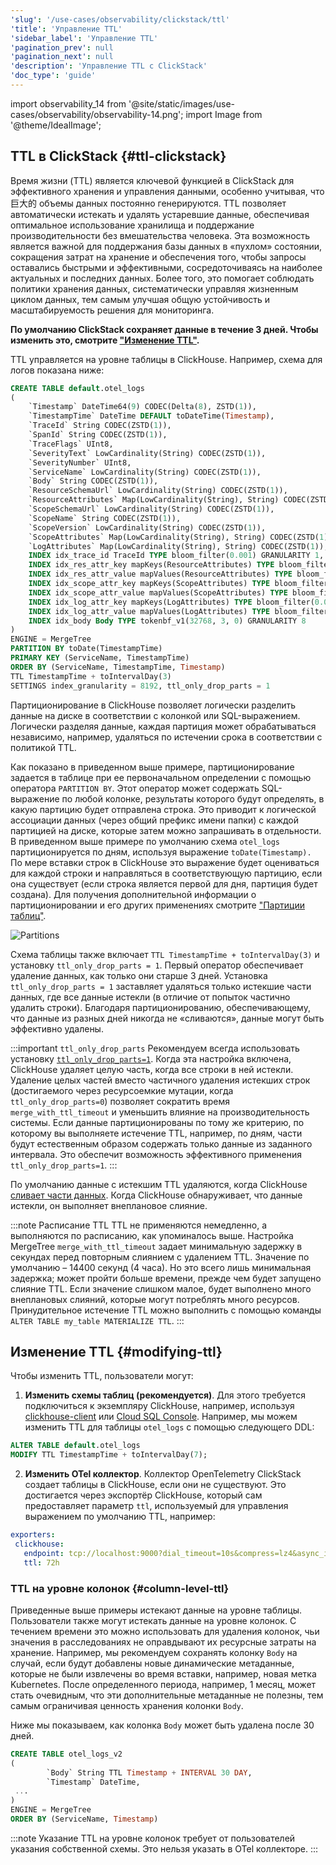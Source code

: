 ```yaml
---
'slug': '/use-cases/observability/clickstack/ttl'
'title': 'Управление TTL'
'sidebar_label': 'Управление TTL'
'pagination_prev': null
'pagination_next': null
'description': 'Управление TTL с ClickStack'
'doc_type': 'guide'
---
```

import observability_14 from '@site/static/images/use-cases/observability/observability-14.png';
import Image from '@theme/IdealImage';

## TTL в ClickStack {#ttl-clickstack}

Время жизни (TTL) является ключевой функцией в ClickStack для эффективного хранения и управления данными, особенно учитывая, что巨大的 объемы данных постоянно генерируются. TTL позволяет автоматически истекать и удалять устаревшие данные, обеспечивая оптимальное использование хранилища и поддержание производительности без вмешательства человека. Эта возможность является важной для поддержания базы данных в «пухлом» состоянии, сокращения затрат на хранение и обеспечения того, чтобы запросы оставались быстрыми и эффективными, сосредоточиваясь на наиболее актуальных и последних данных. Более того, это помогает соблюдать политики хранения данных, систематически управляя жизненным циклом данных, тем самым улучшая общую устойчивость и масштабируемость решения для мониторинга.

**По умолчанию ClickStack сохраняет данные в течение 3 дней. Чтобы изменить это, смотрите ["Изменение TTL"](#modifying-ttl).**

TTL управляется на уровне таблицы в ClickHouse. Например, схема для логов показана ниже:

```sql
CREATE TABLE default.otel_logs
(
    `Timestamp` DateTime64(9) CODEC(Delta(8), ZSTD(1)),
    `TimestampTime` DateTime DEFAULT toDateTime(Timestamp),
    `TraceId` String CODEC(ZSTD(1)),
    `SpanId` String CODEC(ZSTD(1)),
    `TraceFlags` UInt8,
    `SeverityText` LowCardinality(String) CODEC(ZSTD(1)),
    `SeverityNumber` UInt8,
    `ServiceName` LowCardinality(String) CODEC(ZSTD(1)),
    `Body` String CODEC(ZSTD(1)),
    `ResourceSchemaUrl` LowCardinality(String) CODEC(ZSTD(1)),
    `ResourceAttributes` Map(LowCardinality(String), String) CODEC(ZSTD(1)),
    `ScopeSchemaUrl` LowCardinality(String) CODEC(ZSTD(1)),
    `ScopeName` String CODEC(ZSTD(1)),
    `ScopeVersion` LowCardinality(String) CODEC(ZSTD(1)),
    `ScopeAttributes` Map(LowCardinality(String), String) CODEC(ZSTD(1)),
    `LogAttributes` Map(LowCardinality(String), String) CODEC(ZSTD(1)),
    INDEX idx_trace_id TraceId TYPE bloom_filter(0.001) GRANULARITY 1,
    INDEX idx_res_attr_key mapKeys(ResourceAttributes) TYPE bloom_filter(0.01) GRANULARITY 1,
    INDEX idx_res_attr_value mapValues(ResourceAttributes) TYPE bloom_filter(0.01) GRANULARITY 1,
    INDEX idx_scope_attr_key mapKeys(ScopeAttributes) TYPE bloom_filter(0.01) GRANULARITY 1,
    INDEX idx_scope_attr_value mapValues(ScopeAttributes) TYPE bloom_filter(0.01) GRANULARITY 1,
    INDEX idx_log_attr_key mapKeys(LogAttributes) TYPE bloom_filter(0.01) GRANULARITY 1,
    INDEX idx_log_attr_value mapValues(LogAttributes) TYPE bloom_filter(0.01) GRANULARITY 1,
    INDEX idx_body Body TYPE tokenbf_v1(32768, 3, 0) GRANULARITY 8
)
ENGINE = MergeTree
PARTITION BY toDate(TimestampTime)
PRIMARY KEY (ServiceName, TimestampTime)
ORDER BY (ServiceName, TimestampTime, Timestamp)
TTL TimestampTime + toIntervalDay(3)
SETTINGS index_granularity = 8192, ttl_only_drop_parts = 1
```

Партиционирование в ClickHouse позволяет логически разделить данные на диске в соответствии с колонкой или SQL-выражением. Логически разделяя данные, каждая партиция может обрабатываться независимо, например, удаляться по истечении срока в соответствии с политикой TTL.

Как показано в приведенном выше примере, партиционирование задается в таблице при ее первоначальном определении с помощью оператора `PARTITION BY`. Этот оператор может содержать SQL-выражение по любой колонке, результаты которого будут определять, в какую партицию будет отправлена строка. Это приводит к логической ассоциации данных (через общий префикс имени папки) с каждой партицией на диске, которые затем можно запрашивать в отдельности. В приведенном выше примере по умолчанию схема `otel_logs` партиционируется по дням, используя выражение `toDate(Timestamp).` По мере вставки строк в ClickHouse это выражение будет оцениваться для каждой строки и направляться в соответствующую партицию, если она существует (если строка является первой для дня, партиция будет создана). Для получения дополнительной информации о партиционировании и его других применениях смотрите ["Партиции таблиц"](/partitions).

<Image img={observability_14} alt="Partitions" size="lg"/>

Схема таблицы также включает `TTL TimestampTime + toIntervalDay(3)` и установку `ttl_only_drop_parts = 1`. Первый оператор обеспечивает удаление данных, как только они старше 3 дней. Установка `ttl_only_drop_parts = 1` заставляет удаляться только истекшие части данных, где все данные истекли (в отличие от попыток частично удалить строки). Благодаря партиционированию, обеспечивающему, что данные из разных дней никогда не «сливаются», данные могут быть эффективно удалены.

:::important `ttl_only_drop_parts`
Рекомендуем всегда использовать установку [`ttl_only_drop_parts=1`](/operations/settings/merge-tree-settings#ttl_only_drop_parts). Когда эта настройка включена, ClickHouse удаляет целую часть, когда все строки в ней истекли. Удаление целых частей вместо частичного удаления истекших строк (достигаемого через ресурсоемкие мутации, когда `ttl_only_drop_parts=0`) позволяет сократить время `merge_with_ttl_timeout` и уменьшить влияние на производительность системы. Если данные партиционированы по тому же критерию, по которому вы выполняете истечение TTL, например, по дням, части будут естественным образом содержать только данные из заданного интервала. Это обеспечит возможность эффективного применения `ttl_only_drop_parts=1`.
:::

По умолчанию данные с истекшим TTL удаляются, когда ClickHouse [сливает части данных](/engines/table-engines/mergetree-family/mergetree#mergetree-data-storage). Когда ClickHouse обнаруживает, что данные истекли, он выполняет внеплановое слияние.

:::note Расписание TTL
TTL не применяются немедленно, а выполняются по расписанию, как упоминалось выше. Настройка MergeTree `merge_with_ttl_timeout` задает минимальную задержку в секундах перед повторным слиянием с удалением TTL. Значение по умолчанию – 14400 секунд (4 часа). Но это всего лишь минимальная задержка; может пройти больше времени, прежде чем будет запущено слияние TTL. Если значение слишком малое, будет выполнено много внеплановых слияний, которые могут потреблять много ресурсов. Принудительное истечение TTL можно выполнить с помощью команды `ALTER TABLE my_table MATERIALIZE TTL`.
:::

## Изменение TTL {#modifying-ttl}

Чтобы изменить TTL, пользователи могут:

1. **Изменить схемы таблиц (рекомендуется)**. Для этого требуется подключиться к экземпляру ClickHouse, например, используя [clickhouse-client](/interfaces/cli) или [Cloud SQL Console](/cloud/get-started/sql-console). Например, мы можем изменить TTL для таблицы `otel_logs` с помощью следующего DDL:

```sql
ALTER TABLE default.otel_logs
MODIFY TTL TimestampTime + toIntervalDay(7);
```

2. **Изменить OTel коллектор**. Коллектор OpenTelemetry ClickStack создает таблицы в ClickHouse, если они не существуют. Это достигается через экспортёр ClickHouse, который сам предоставляет параметр `ttl`, используемый для управления выражением по умолчанию TTL, например:

```yaml
exporters:
 clickhouse:
   endpoint: tcp://localhost:9000?dial_timeout=10s&compress=lz4&async_insert=1
   ttl: 72h
```

### TTL на уровне колонок {#column-level-ttl}

Приведенные выше примеры истекают данные на уровне таблицы. Пользователи также могут истекать данные на уровне колонок. С течением времени это можно использовать для удаления колонок, чьи значения в расследованиях не оправдывают их ресурсные затраты на хранение. Например, мы рекомендуем сохранять колонку `Body` на случай, если будут добавлены новые динамические метаданные, которые не были извлечены во время вставки, например, новая метка Kubernetes. После определенного периода, например, 1 месяц, может стать очевидным, что эти дополнительные метаданные не полезны, тем самым ограничивая ценность хранения колонки `Body`.

Ниже мы показываем, как колонка `Body` может быть удалена после 30 дней.

```sql
CREATE TABLE otel_logs_v2
(
        `Body` String TTL Timestamp + INTERVAL 30 DAY,
        `Timestamp` DateTime,
 ...
)
ENGINE = MergeTree
ORDER BY (ServiceName, Timestamp)
```

:::note
Указание TTL на уровне колонок требует от пользователей указания собственной схемы. Это нельзя указать в OTel коллекторе.
:::